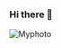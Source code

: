 ### Hi there 👋

<!--
**Rajveer07/Rajveer07** is a ✨ _special_ ✨ repository because its `README.md` (this file) appears on your GitHub profile.

Here are some ideas to get you started:

- 🔭 I’m currently working on ...
- 🌱 I’m currently learning ...
- 👯 I’m looking to collaborate on ...
- 🤔 I’m looking for help with ...
- 💬 Ask me about ...
- 📫 How to reach me: ...
- 😄 Pronouns: ...
- ⚡ Fun fact: ...
-->
<picture>
 <source media="(prefers-color-scheme: dark)" srcset="https://drive.google.com/file/d/1vBqswM9a7QDXqcjtZS4AF8HAZ3NHXLpd/view?usp=sharing">
 <source media="(prefers-color-scheme: light)" srcset="https://drive.google.com/file/d/1jXlHpIc6tr5UNd6zf8tyIbx4rGVQMrGg/view?usp=sharing">
 <img alt="Myphoto" src="https://drive.google.com/file/d/1vBqswM9a7QDXqcjtZS4AF8HAZ3NHXLpd/view?usp=sharing">
</picture>
